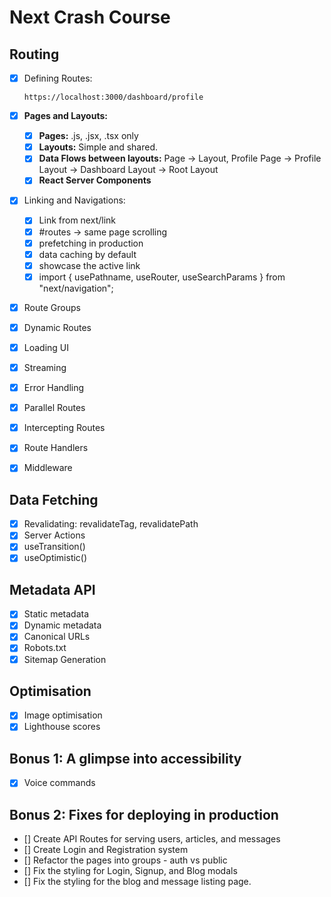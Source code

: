 # Next Crash Course

## Routing

- [x] Defining Routes:

  ```
  https://localhost:3000/dashboard/profile
  ```

- [x] **Pages and Layouts:**

  - [x] **Pages:** .js, .jsx, .tsx only
  - [x] **Layouts:** Simple and shared.
  - [x] **Data Flows between layouts:** Page -> Layout, Profile Page -> Profile Layout -> Dashboard Layout -> Root Layout
  - [x] **React Server Components**

- [x] Linking and Navigations:
  - [x] Link from next/link
  - [x] #routes -> same page scrolling
  - [x] prefetching in production
  - [x] data caching by default
  - [x] showcase the active link
  - [x] import { usePathname, useRouter, useSearchParams } from "next/navigation";
- [x] Route Groups
- [x] Dynamic Routes
- [x] Loading UI
- [x] Streaming
- [x] Error Handling
- [x] Parallel Routes
- [x] Intercepting Routes
- [x] Route Handlers
- [x] Middleware

## Data Fetching

- [x] Revalidating: revalidateTag, revalidatePath
- [x] Server Actions
- [x] useTransition()
- [x] useOptimistic()

## Metadata API

- [x] Static metadata
- [x] Dynamic metadata
- [x] Canonical URLs
- [x] Robots.txt
- [x] Sitemap Generation

## Optimisation

- [x] Image optimisation
- [x] Lighthouse scores

## Bonus 1: A glimpse into accessibility

- [x] Voice commands

## Bonus 2: Fixes for deploying in production

- [] Create API Routes for serving users, articles, and messages
- [] Create Login and Registration system
- [] Refactor the pages into groups - auth vs public
- [] Fix the styling for Login, Signup, and Blog modals
- [] Fix the styling for the blog and message listing page.
